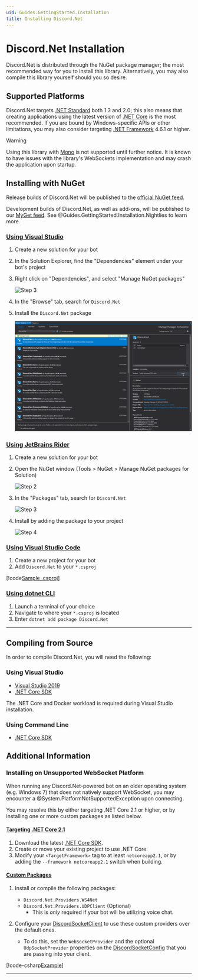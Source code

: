 ```yaml
---
uid: Guides.GettingStarted.Installation
title: Installing Discord.Net
---
```


# Discord.Net Installation

Discord.Net is distributed through the NuGet package manager; the most
recommended way for you to install this library. Alternatively, you
may also compile this library yourself should you so desire.

## Supported Platforms

Discord.Net targets [.NET Standard] both 1.3 and 2.0; this also means
that creating applications using the latest version of [.NET Core] is
the most recommended. If you are bound by Windows-specific APIs or
other limitations, you may also consider targeting [.NET Framework]
4.6.1 or higher.

> [!WARNING]
> Using this library with [Mono] is not supported until further
> notice. It is known to have issues with the library's WebSockets
> implementation and may crash the application upon startup.

[Mono]: https://www.mono-project.com/
[.NET Standard]: https://docs.microsoft.com/en-us/dotnet/articles/standard/library
[.NET Core]: https://docs.microsoft.com/en-us/dotnet/articles/core/
[.NET Framework]: https://docs.microsoft.com/en-us/dotnet/framework/get-started/
[additional steps]: #installing-on-net-standard-11

## Installing with NuGet

Release builds of Discord.Net will be published to the
[official NuGet feed].

Development builds of Discord.Net, as well as add-ons, will be
published to our [MyGet feed]. See
@Guides.GettingStarted.Installation.Nightlies to learn more.

[official NuGet feed]: https://nuget.org
[MyGet feed]: https://www.myget.org/feed/Packages/discord-net

### [Using Visual Studio](#tab/vs-install)

1. Create a new solution for your bot
2. In the Solution Explorer, find the "Dependencies" element under your
 bot's project
3. Right click on "Dependencies", and select "Manage NuGet packages"

    ![Step 3](images/install-vs-deps.png)

4. In the "Browse" tab, search for `Discord.Net`
5. Install the `Discord.Net` package

    ![Step 5](images/install-vs-nuget.png)

### [Using JetBrains Rider](#tab/rider-install)

1. Create a new solution for your bot
2. Open the NuGet window (Tools > NuGet > Manage NuGet packages for Solution)

    ![Step 2](images/install-rider-nuget-manager.png)

3. In the "Packages" tab, search for `Discord.Net`

    ![Step 3](images/install-rider-search.png)

4. Install by adding the package to your project

    ![Step 4](images/install-rider-add.png)

### [Using Visual Studio Code](#tab/vs-code)

1. Create a new project for your bot
2. Add `Discord.Net` to your `*.csproj`

[!code[Sample .csproj](samples/project.xml)]

### [Using dotnet CLI](#tab/dotnet-cli)

1. Launch a terminal of your choice
2. Navigate to where your `*.csproj` is located
3. Enter `dotnet add package Discord.Net`

***

## Compiling from Source

In order to compile Discord.Net, you will need the following:

### Using Visual Studio

* [Visual Studio 2019](https://visualstudio.microsoft.com/)
* [.NET Core SDK]

The .NET Core and Docker workload is required during Visual Studio
installation.

### Using Command Line

* [.NET Core SDK]

## Additional Information

### Installing on Unsupported WebSocket Platform

When running any Discord.Net-powered bot on an older operating system
(e.g. Windows 7) that does not natively support WebSocket,
you may encounter a @System.PlatformNotSupportedException upon
connecting.

You may resolve this by either targeting .NET Core 2.1 or higher, or
by installing one or more custom packages as listed below.

#### [Targeting .NET Core 2.1](#tab/core2-1)

1. Download the latest [.NET Core SDK].
2. Create or move your existing project to use .NET Core.
3. Modify your `<TargetFramework>` tag to at least `netcoreapp2.1`, or
 by adding the `--framework netcoreapp2.1` switch when building.

#### [Custom Packages](#tab/custom-pkg)

1. Install or compile the following packages:

    * `Discord.Net.Providers.WS4Net`
    * `Discord.Net.Providers.UDPClient` (Optional)
        * This is _only_ required if your bot will be utilizing voice chat.

2. Configure your [DiscordSocketClient] to use these custom providers
over the default ones.

    * To do this, set the `WebSocketProvider` and the optional 
    `UdpSocketProvider` properties on the [DiscordSocketConfig] that you
    are passing into your client.

[!code-csharp[Example](samples/netstd11.cs)]

[DiscordSocketClient]: xref:Discord.WebSocket.DiscordSocketClient
[DiscordSocketConfig]: xref:Discord.WebSocket.DiscordSocketConfig

***

[.NET Core SDK]: https://dotnet.microsoft.com/download